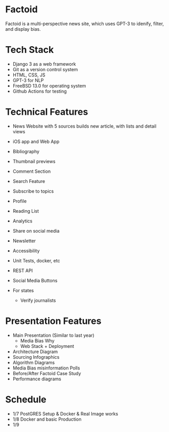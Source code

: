 # Factoid
Factoid is a multi-perspective news site, which uses GPT-3 to idenify, filter, and display bias.

# Tech Stack
- Django 3 as a web framework
- Git as a version control system
- HTML, CSS, JS
- GPT-3 for NLP
- FreeBSD 13.0 for operating system
- Github Actions for testing

# Technical Features
- News Website with 5 sources builds new article, with lists and detail views
- iOS app and Web App
- Bibliography
- Thumbnail previews
- Comment Section
- Search Feature
- Subscribe to topics
- Profile
- Reading List
- Analytics
- Share on social media
- Newsletter
- Accessibility
- Unit Tests, docker, etc
- REST API
- Social Media Buttons

- For states
  - Verify journalists

# Presentation Features
- Main Presentation (Similar to last year)
    - Media Bias Why
    - Web Stack + Deployment
- Architecture Diagram
- Sourcing Infographics
- Algorithm Diagrams
- Media Bias misinformation Polls
- Before/After Factoid Case Study
- Performance diagrams

# Schedule
- 1/7 PostGRES Setup & Docker & Real Image works
- 1/8 Docker and basic Production
- 1/9 
